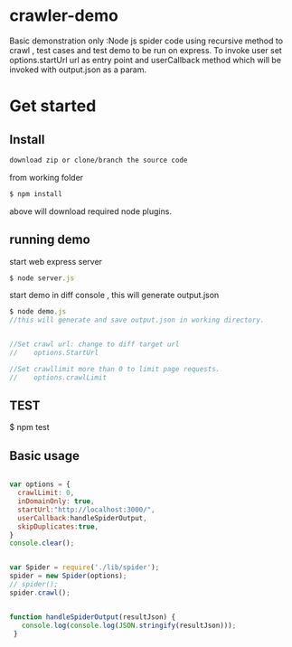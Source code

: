 # crawler-demo
Basic demonstration only :Node js spider code using recursive method to crawl , test cases and test demo to be run on express. 
To invoke user set options.startUrl url as entry point and userCallback method which will be invoked with output.json as a param.
  
  # Get started

## Install

```sh
download zip or clone/branch the source code
```
from working folder 
```js
$ npm install 
```
above will download required node plugins.

## running demo 
start web express server  
```js
$ node server.js
```

start demo  in diff console , this will generate output.json
```js
$ node demo.js 
//this will generate and save output.json in working directory.


//Set crawl url: change to diff target url  
//    options.StartUrl

//Set crawllimit more than 0 to limit page requests.
//    options.crawlLimit
```
## TEST 
$ npm test

## Basic usage

```js

var options = {
  crawlLimit: 0,
  inDomainOnly: true,
  startUrl:"http://localhost:3000/",
  userCallback:handleSpiderOutput,
  skipDuplicates:true,
}
console.clear();


var Spider = require('./lib/spider');
spider = new Spider(options);
// spider();
spider.crawl();


function handleSpiderOutput(resultJson) {
   console.log(console.log(JSON.stringify(resultJson)));
 }
